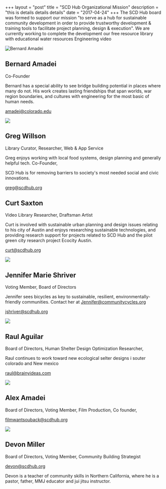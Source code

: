 +++
layout = "post"
title = "SCD Hub Organizational Mission"
description = "this is details details details"
date = "2017-04-24"
+++
The SCD Hub board was formed to support our mission "to serve as a hub for sustainable community development in order to provide trustworthy development & training tools to facilitate project planning, design & execution".   We are currently working to complete the development our free resource library with educational water resources Engineering video

![Bernard Amadei](Screen-Shot-2017-06-07-at-4.31.27-PM-259x300.png)

## Bernard Amadei
Co-Founder

Bernard has a special ability to see bridge building potential in places where many do not. His work creates lasting friendships that span worlds, war region boundaries, and cultures with engineering for the most basic of human needs.

amadei@colorado.edu

![](Screen-Shot-2017-06-07-at-4.31.47-PM-300x294.png)

## Greg Willson

Library Curator, Researcher, Web & App Service 

Greg enjoys working with local food systems, design planning and generally helpful tech. Co-Founder, 

SCD Hub is for removing barriers to society's most needed social and civic innovations.

greg@scdhub.org

## Curt Saxton

Video Library Researcher, Draftsman Artist

Curt is involved with sustainable urban planning and design issues relating to his city of Austin and enjoys researching sustainable technologies, and providing research support for projects related to SCD Hub and the pilot green city research project Ecocity Austin.

curt@scdhub.org

![](Selección_134.png)

## Jennifer Marie Shriver

Voting Member, Board of Directors

Jennifer sees bicycles as key to sustainable, resilient, environmentally-friendly communities.  Contact her at [Jennifer@communitycycles.org](mailto:jennifer@communitycycles.org)

jshriver@scdhub.org

![](Selección_131-289x300.png)

## Raul Aguilar

Board of Directors, Human Shelter Design Optimization Researcher,

Raul continues to work toward new ecological selter designs i souter colorado and New mexico

raul@brainyideas.com

![](Selección_123.png)

## Alex Amadei

Board of Directors, Voting Member, Film Production, Co founder, 

filmwantsouback@scdhub.org

![](19224784_10206609653118276_2282852494645856962_n-300x225.jpg)

## Devon Miller

Board of Directors, Voting Member, Community Building Strategist

devon@scdhub.org

Devon is a teacher of community skills in Northern California, where he is a pastor, father, MMJ educator and jui jitsu instructor.
